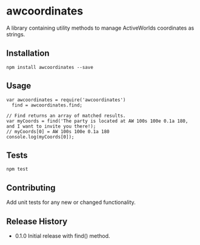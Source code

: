 awcoordinates
=========

A library containing utility methods to manage ActiveWorlds coordinates as strings. 

## Installation

    npm install awcoordinates --save

## Usage

    var awcoordinates = require('awcoordinates')
      find = awcoordinates.find;

    // Find returns an array of matched results.
    var myCoords = find('The party is located at AW 100s 100e 0.1a 180, and I want to invite you there!);
    // myCoords[0] = AW 100s 100e 0.1a 180
    console.log(myCoords[0]);

## Tests

    npm test

## Contributing

Add unit tests for any new or changed functionality.

## Release History

* 0.1.0 Initial release with find() method.
